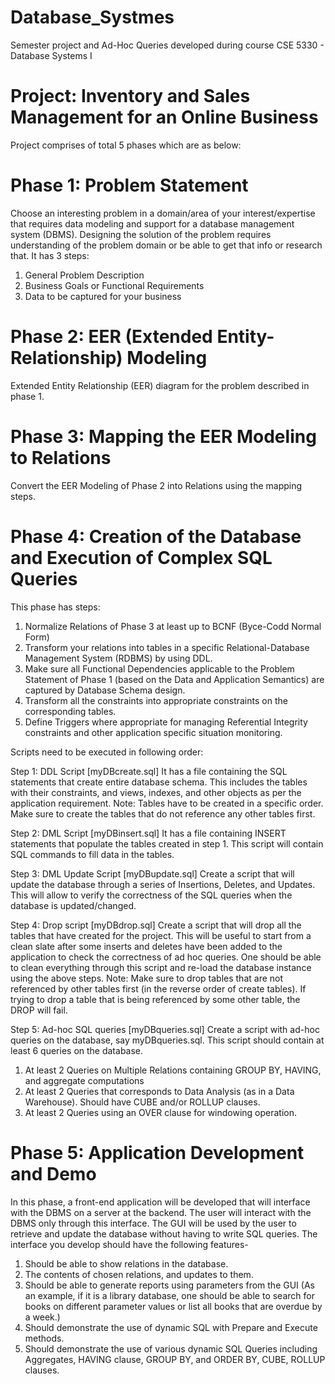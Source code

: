 # Database_Systmes

Semester project and Ad-Hoc Queries developed during course CSE 5330 - Database Systems I 

# Project: Inventory and Sales Management for an Online Business

Project comprises of total 5 phases which are as below:

# Phase 1: Problem Statement
Choose an interesting problem in a domain/area of your interest/expertise that requires data modeling and support for a database management system (DBMS). 
Designing the solution of the problem requires understanding of the problem domain or be able to get that info or research that.
It has 3 steps: 
1. General Problem Description
2. Business Goals or Functional Requirements
3. Data to be captured for your business

# Phase 2: EER (Extended Entity-Relationship) Modeling
Extended Entity Relationship (EER) diagram for the problem described in phase 1.

# Phase 3: Mapping the EER Modeling to Relations
Convert the EER Modeling of Phase 2 into Relations using the mapping steps.

# Phase 4: Creation of the Database and Execution of Complex SQL Queries
This phase has steps:
1. Normalize Relations of Phase 3 at least up to BCNF (Byce-Codd Normal Form)
2. Transform your relations into tables in a specific Relational-Database Management System (RDBMS) by using DDL.
3. Make sure all Functional Dependencies applicable to the Problem Statement of Phase 1 (based on the Data and Application Semantics) are captured by Database Schema design.
4. Transform all the constraints into appropriate constraints on the corresponding tables.
5. Define Triggers where appropriate for managing Referential Integrity constraints and other application specific situation monitoring.

Scripts need to be executed in following order:

Step 1: DDL Script [myDBcreate.sql] 
It has a file containing the SQL statements that create entire database schema. 
This includes the tables with their constraints, and views, indexes, and other objects as per the application requirement.
Note: Tables have to be created in a specific order. Make sure to create the tables that do not reference any other tables first.

Step 2: DML Script [myDBinsert.sql]
It has a file containing INSERT statements that populate the tables created in step 1.
This script will contain SQL commands to fill data in the tables.

Step 3: DML Update Script [myDBupdate.sql]
Create a script that will update the database through a series of Insertions, Deletes, and Updates. 
This will allow to verify the correctness of the SQL queries when the database is updated/changed.

Step 4: Drop script [myDBdrop.sql]
Create a script that will drop all the tables that have created for the project. This will be useful to start from a clean slate after some inserts and deletes have been added to the application to check the correctness of ad hoc queries. 
One should be able to clean everything through this script and re-load the database instance using the above steps.
Note: Make sure to drop tables that are not referenced by other tables first (in the reverse order of create tables). 
If trying to drop a table that is being referenced by some other table, the DROP will fail.

Step 5: Ad-hoc SQL queries [myDBqueries.sql]
Create a script with ad-hoc queries on the database, say myDBqueries.sql. This script should contain at least 6 queries on the database.
1. At least 2 Queries on Multiple Relations containing GROUP BY, HAVING, and aggregate computations
2. At least 2 Queries that corresponds to Data Analysis (as in a Data Warehouse). Should have CUBE and/or ROLLUP clauses.
3. At least 2 Queries using an OVER clause for windowing operation.

# Phase 5: Application Development and Demo
In this phase, a front-end application will be developed that will interface with the DBMS on a server at the backend. 
The user will interact with the DBMS only through this interface. The GUI will be used by the user to retrieve and update the database without having to write SQL queries.
The interface you develop should have the following features-
1. Should be able to show relations in the database.
2. The contents of chosen relations, and updates to them.
3. Should be able to generate reports using parameters from the GUI (As an example, if it is a library database, one should be able to search for books on different parameter values or list all books that are overdue by a week.)
4. Should demonstrate the use of dynamic SQL with Prepare and Execute methods.
5. Should demonstrate the use of various dynamic SQL Queries including Aggregates, HAVING clause, GROUP BY, and ORDER BY, CUBE, ROLLUP clauses.
